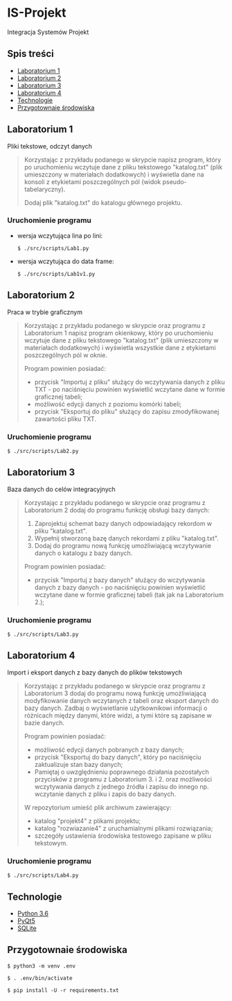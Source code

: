 # IS-Projekt
Integracja Systemów Projekt
## Spis treści
- [Laboratorium 1](#Laboratorium-1 "Przejdz do laboratorium 1")
- [Laboratorium 2](#Laboratorium-2 "Przejdz do laboratorium 2")
- [Laboratorium 3](#Laboratorium-3 "Przejdz do laboratorium 3")
- [Laboratorium 4](#Laboratorium-4 "Przejdz do laboratorium 4")
- [Technologie](#Technologie "Przejdz do wykorzystanych Technologii")
- [Przygotownaie środowiska](#Przygotownaie-środowiska "Przejdz do konfiguracji środowiska")
## Laboratorium 1
Pliki tekstowe, odczyt danych
>Korzystając z przykładu podanego w skrypcie napisz program, który po uruchomieniu wczytuje dane z pliku tekstowego "katalog.txt" (plik umieszczony w materiałach dodatkowych) i wyświetla dane na konsoli z etykietami poszczególnych pól (widok pseudo-tabelaryczny).
>
>Dodaj plik "katalog.txt" do katalogu głównego projektu.
### Uruchomienie programu
- wersja wczytująca lina po lini:
    ```console
    $ ./src/scripts/Lab1.py
    ```
- wersja wczytująca do data frame:
    ```console
    $ ./src/scripts/Lab1v1.py
    ```
## Laboratorium 2
Praca w trybie graficznym
>Korzystając z przykładu podanego w skrypcie oraz programu z Laboratorium 1 napisz program okienkowy, który po uruchomieniu  wczytuje dane z pliku tekstowego "katalog.txt" (plik umieszczony w materiałach dodatkowych) i wyświetla wszystkie dane z etykietami poszczególnych pól w oknie.
>
>Program powinien posiadać:
>- przycisk "Importuj z pliku" służący do wczytywania danych z pliku TXT - po naciśnięciu powinien wyświetlić wczytane dane w formie graficznej tabeli;
>- możliwość edycji danych z poziomu komórki tabeli;
>- przycisk "Eksportuj do pliku" służący do zapisu zmodyfikowanej zawartości pliku TXT.
### Uruchomienie programu
```console
$ ./src/scripts/Lab2.py
```
## Laboratorium 3
Baza danych do celów integracyjnych
>Korzystając z przykładu podanego w skrypcie oraz programu z Laboratorium 2 dodaj do programu funkcję obsługi bazy danych:
>1. Zaprojektuj schemat bazy danych odpowiadający rekordom w pliku "katalog.txt".
>2. Wypełnij stworzoną bazę danych rekordami z pliku "katalog.txt".
>3. Dodaj do programu nową funkcję umożliwiającą wczytywanie danych o katalogu z bazy danych.
>
>Program powinien posiadać:
>- przycisk "Importuj z bazy danych" służący do wczytywania danych z bazy danych - po naciśnięciu powinien wyświetlić wczytane dane w formie graficznej tabeli (tak jak na Laboratorium 2.);
### Uruchomienie programu
```console
$ ./src/scripts/Lab3.py
```
## Laboratorium 4
Import i eksport danych z bazy danych do plików tekstowych
>Korzystając z przykładu podanego w skrypcie oraz programu z Laboratorium 3 dodaj do programu nową funkcję umożliwiającą modyfikowanie danych wczytanych z tabeli oraz eksport danych do bazy danych. Zadbaj o wyświetlanie użytkownikowi informacji o różnicach między danymi, które widzi, a tymi które są zapisane w bazie danych.
>
>Program powinien posiadać:
>- możliwość edycji danych pobranych z bazy danych;
>- przycisk "Eksportuj do bazy danych", który po naciśnięciu zaktualizuje stan bazy danych;
>- Pamiętaj o uwzględnieniu poprawnego działania pozostałych przycisków z programu z Laboratorium 3. i 2. oraz możliwości wczytywania danych z jednego źródła i zapisu do innego np. wczytanie danych z pliku i zapis do bazy danych.
>
>W repozytorium umieść plik archiwum zawierający:
>- katalog "projekt4" z plikami projektu;
>- katalog "rozwiazanie4" z uruchamialnymi plikami rozwiązania;
>- szczegóły ustawienia środowiska testowego zapisane w pliku tekstowym.
### Uruchomienie programu
```console
$ ./src/scripts/Lab4.py
```
## Technologie
- [Python 3.6](https://docs.python.org/3.6/ "Dokumentacja Python'a")
- [PyQt5](https://www.riverbankcomputing.com/static/Docs/PyQt5/ "Dokumentacja PyQt5")
- [SQLite](https://www.sqlite.org/docs.html "Dokumentacja SQLite")
## Przygotownaie środowiska
```console
$ python3 -m venv .env
```
```console
$ . .env/bin/activate
```
```console
$ pip install -U -r requirements.txt
```
